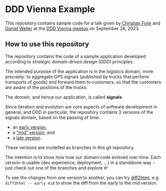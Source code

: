 # DDD Vienna Example

This repository contains sample code for a talk given
by [Christian Folie](https://github.com/Nagelfar) and
[Daniel Weller](https://github.com/danielweller-swp) at
the [DDD Vienna meetup](https://www.meetup.com/ddd-vienna/) on
September 28, 2023.

## How to use this repository

The repository contains the code of a sample application
developed according to *strategic domain-driven design (DDD)*
principles.

The intended purpose of the application is in
the logistics domain, more precisely: to aggregate GPS signals
(published by trucks that perform transports of goods)
and forward them to customers, so that the customers are aware
of the positions of the trucks.

The domain, and hence our application, is called **signals**.

Since iteration and evolution are core aspects of software development
in general, and DDD in particular, the repository contains
3 versions of the signals domain, based on the passing of time: 
- an [early version](https://github.com/danielweller-swp/ddd-vienna-example/tree/early),
- a ["mid" version](https://github.com/danielweller-swp/ddd-vienna-example/tree/mid), and
- a [late version](https://github.com/danielweller-swp/ddd-vienna-example/tree/late).

These versions are modelled as branches in this git repository.

The intention is to show how how our domain code evolved over time. Each
version is usable (dev experience, deployment, ...) in a standalone way - just 
check out one of the branches and explore it!

To see the changes from one version to another, you can try
[diff2html](https://diff2html.xyz/), e.g. `diff2html -- early mid` to
show the diff from the early to the mid version.
